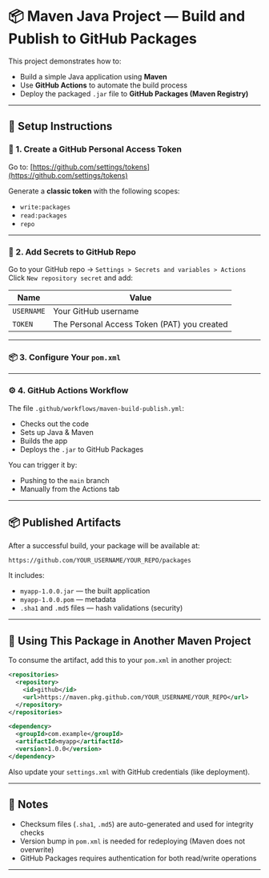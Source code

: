 # 📦 Maven Java Project — Build and Publish to GitHub Packages

This project demonstrates how to:
- Build a simple Java application using **Maven**
- Use **GitHub Actions** to automate the build process
- Deploy the packaged `.jar` file to **GitHub Packages (Maven Registry)**

---

## 🚀 Setup Instructions

### 🔐 1. Create a GitHub Personal Access Token

Go to: [https://github.com/settings/tokens](https://github.com/settings/tokens)

Generate a **classic token** with the following scopes:
- `write:packages`
- `read:packages`
- `repo`

---

### 🔑 2. Add Secrets to GitHub Repo

Go to your GitHub repo → `Settings > Secrets and variables > Actions`  
Click `New repository secret` and add:

| Name      | Value                  |
|-----------|------------------------|
| `USERNAME`| Your GitHub username   |
| `TOKEN`   | The Personal Access Token (PAT) you created |

---

### 📦 3. Configure Your `pom.xml`

---

### ⚙️ 4. GitHub Actions Workflow

The file `.github/workflows/maven-build-publish.yml`:

* Checks out the code
* Sets up Java & Maven
* Builds the app
* Deploys the `.jar` to GitHub Packages

You can trigger it by:

* Pushing to the `main` branch
* Manually from the Actions tab

---

## 📦 Published Artifacts

After a successful build, your package will be available at:

```
https://github.com/YOUR_USERNAME/YOUR_REPO/packages
```

It includes:

* `myapp-1.0.0.jar` — the built application
* `myapp-1.0.0.pom` — metadata
* `.sha1` and `.md5` files — hash validations (security)

---

## 🧪 Using This Package in Another Maven Project

To consume the artifact, add this to your `pom.xml` in another project:

```xml
<repositories>
  <repository>
    <id>github</id>
    <url>https://maven.pkg.github.com/YOUR_USERNAME/YOUR_REPO</url>
  </repository>
</repositories>

<dependency>
  <groupId>com.example</groupId>
  <artifactId>myapp</artifactId>
  <version>1.0.0</version>
</dependency>
```

Also update your `settings.xml` with GitHub credentials (like deployment).

---

## 🧠 Notes

* Checksum files (`.sha1`, `.md5`) are auto-generated and used for integrity checks
* Version bump in `pom.xml` is needed for redeploying (Maven does not overwrite)
* GitHub Packages requires authentication for both read/write operations

---
